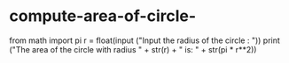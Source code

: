 # compute-area-of-circle-
from math import pi
r = float(input ("Input the radius of the circle : "))
print ("The area of the circle with radius " + str(r) + " is: " + str(pi * r**2))
